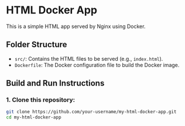 # HTML Docker App

This is a simple HTML app served by Nginx using Docker.

## Folder Structure

- `src/`: Contains the HTML files to be served (e.g., `index.html`).
- `Dockerfile`: The Docker configuration file to build the Docker image.

## Build and Run Instructions

### 1. Clone this repository:

```bash
git clone https://github.com/your-username/my-html-docker-app.git
cd my-html-docker-app
